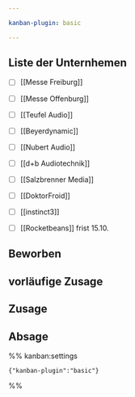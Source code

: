 ```yaml
---

kanban-plugin: basic

---
```


## Liste der Unternhemen

- [ ] [[Messe Freiburg]]
- [ ] [[Messe Offenburg]]
- [ ] [[Teufel Audio]]
- [ ] [[Beyerdynamic]]
- [ ] [[Nubert Audio]]
- [ ] [[d+b Audiotechnik]]
- [ ] [[Salzbrenner Media]]
- [ ] [[DoktorFroid]]
- [ ] [[instinct3]]
- [ ] [[Rocketbeans]] frist 15.10.


## Beworben



## vorläufige Zusage



## Zusage



## Absage





%% kanban:settings
```
{"kanban-plugin":"basic"}
```
%%